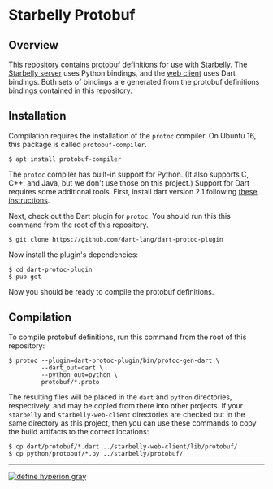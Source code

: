# Starbelly Protobuf

## Overview

This repository contains
[protobuf](https://developers.google.com/protocol-buffers/) definitions for use
with Starbelly. The [Starbelly
server](https://github.com/hyperiongray/starbelly) uses Python
bindings, and the [web
client](https://github.com/hyperiongray/starbelly-web-client) uses Dart
bindings. Both sets of bindings are generated from the protobuf definitions
bindings contained in this repository.

## Installation

Compilation requires the installation of the `protoc` compiler. On Ubuntu 16,
this package is called `protobuf-compiler`.

    $ apt install protobuf-compiler

The `protoc` compiler has built-in support for Python. (It also supports C, C++,
and Java, but we don't use those on this project.) Support for Dart requires
some additional tools. First, install dart version 2.1 following [these
instructions](https://www.dartlang.org/tools/sdk).

Next, check out the Dart plugin for `protoc`. You should run this this command
from the root of this repository.

    $ git clone https://github.com/dart-lang/dart-protoc-plugin

Now install the plugin's dependencies:

    $ cd dart-protoc-plugin
    $ pub get

Now you should be ready to compile the protobuf definitions.

## Compilation

To compile protobuf definitions, run this command from the root of this
repository:

    $ protoc --plugin=dart-protoc-plugin/bin/protoc-gen-dart \
             --dart_out=dart \
             --python_out=python \
             protobuf/*.proto

The resulting files will be placed in the `dart` and `python` directories,
respectively, and may be copied from there into other projects. If your
`starbelly` and `starbelly-web-client` directories are checked out in the same
directory as this project, then you can use these commands to copy the build
artifacts to the correct locations:

    $ cp dart/protobuf/*.dart ../starbelly-web-client/lib/protobuf/
    $ cp python/protobuf/*.py ../starbelly/protobuf/

---

[![define hyperion gray](https://hyperiongray.s3.amazonaws.com/define-hg.svg)](https://hyperiongray.com/?pk_campaign=github&pk_kwd=starbelly-protobuf "Hyperion Gray")
